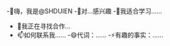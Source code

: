 -👋嗨，我是@SHDUIEN
-👀对...感兴趣
-🌱我适合学习......
- 💞️我正在寻找合作...
- 📫如何联系我……
-😄代词：......
-⚡有趣的事实：......

<!---
SHDUIEN/SHDUIEN 是一个✨特殊✨仓库，因为它的“README.md”（此文件）此外还在你的 GitHub 上提供。
单击“预览”链接查看您的更改。
--->
